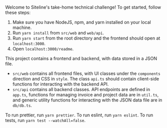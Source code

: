 Welcome to Siteline's take-home technical challenge! To get started, follow these steps:

1. Make sure you have NodeJS, npm, and yarn installed on your local machine.
2. Run `yarn install` from `src/web` and `web/api`.
3. Run `yarn start` from the root directory and the frontend should open at `localhost:3000`.
4. Open `localhost:3000/readme`.

This project contains a frontend and backend, with data stored in a JSON file.

- `src/web` contains all frontend files, with UI classes under the `components` direction and CSS in `style`. The class `api.ts` should contain
  client-side functions for interacting with the backend API.
- `src/api` contains all backend classes. API endpoints are defined in `app.ts`, functions for managing invoice and project data are in `util.ts`,
  and generic utility functions for interacting with the JSON data file are in `db/db.ts`.

To run prettier, run `yarn prettier`.
To run eslint, run `yarn eslint`.
To run tests, run `yarn test --watchAll=false`.
